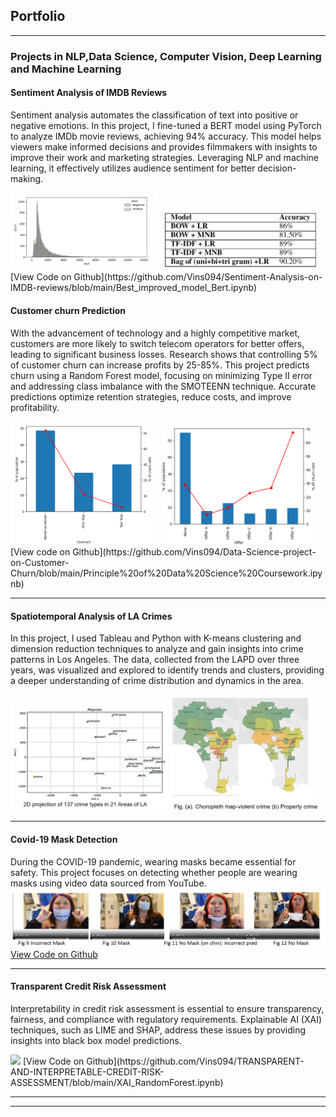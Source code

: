 ## Portfolio

---

### Projects in NLP,Data Science, Computer Vision, Deep Learning and Machine Learning 

#### Sentiment Analysis of IMDB Reviews
Sentiment analysis automates the classification of text into positive or negative emotions. In this project, I fine-tuned a BERT model using PyTorch to analyze IMDb movie reviews, achieving 94% accuracy. This model helps viewers make informed decisions and provides filmmakers with insights to improve their work and marketing strategies. Leveraging NLP and machine learning, it effectively utilizes audience sentiment for better decision-making.

<img src="images/Sentiment_Analysis.png?raw=true" style="width: 47%; display: inline-block;">
<img src="images/Performance_sentiment_Analysis.png?raw=true" style="width: 50%;">
[View Code on Github](https://github.com/Vins094/Sentiment-Analysis-on-IMDB-reviews/blob/main/Best_improved_model_Bert.ipynb)

#### Customer churn Prediction
With the advancement of technology and a highly competitive market, customers are more likely to switch telecom operators for better offers, leading to significant business losses. Research shows that controlling 5% of customer churn can increase profits by 25-85%. This project predicts churn using a Random Forest model, focusing on minimizing Type II error and addressing class imbalance with the SMOTEENN technique. Accurate predictions optimize retention strategies, reduce costs, and improve profitability.

<img src="images/Contract_churn.png?raw=true" style="width: 47%; display: inline-block;">
<img src="images/Offer_churn.png?raw=true" style="width: 50%;">
[View code on Github](https://github.com/Vins094/Data-Science-project-on-Customer-Churn/blob/main/Principle%20of%20Data%20Science%20Coursework.ipynb)

---
#### Spatiotemporal Analysis of LA Crimes
In this project, I used Tableau and Python with K-means clustering and dimension reduction techniques to analyze and gain insights into crime patterns in Los Angeles. The data, collected from the LAPD over three years, was visualized and explored to identify trends and clusters, providing a deeper understanding of crime distribution and dynamics in the area.

<img src="images/MDS_LA.png?raw=true" style="width: 50%;">
<img src="images/Types_of_crime.png?raw=true" style="width: 47%;">

---
#### Covid-19 Mask Detection
During the COVID-19 pandemic, wearing masks became essential for safety. This project focuses on detecting whether people are wearing masks using video data sourced from YouTube.
<img src="images/Mask_detection.png?raw=true"/>
[View Code on Github](https://github.com/Vins094/Mask-detection-using-Computer-Vision/blob/main/test_functions_v3.ipynb/)


---
#### Transparent Credit Risk Assessment
Interpretability in credit risk assessment is essential to ensure transparency, fairness, and compliance with regulatory requirements. Explainable AI (XAI) techniques, such as LIME and SHAP, address these issues by providing insights into black box model predictions.

<img src="images/dummy_thumbnail.jpg?raw=true"/>
[View Code on Github](https://github.com/Vins094/TRANSPARENT-AND-INTERPRETABLE-CREDIT-RISK-ASSESSMENT/blob/main/XAI_RandomForest.ipynb)



<!--### Category Name 2

- [Project 1 Title](http://example.com/)
- [Project 2 Title](http://example.com/)
- [Project 3 Title](http://example.com/)
- [Project 4 Title](http://example.com/)
- [Project 5 Title](http://example.com/)-->

---




---
